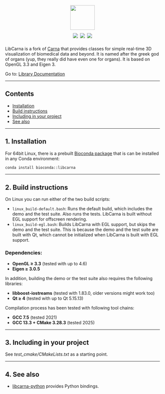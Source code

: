   <div align="center">
    <h1>
      <img src="https://kostrykin.github.io/LibCarna/html/logo.png" style="height: 5rem"><br>
      <a href="https://github.com/kostrykin/LibCarna/actions/workflows/build.yml"><img src="https://github.com/kostrykin/LibCarna/actions/workflows/build.yml/badge.svg" /></a>
      <a href="https://anaconda.org/bioconda/libcarna"><img src="https://img.shields.io/conda/v/bioconda/libcarna.svg?label=Bioconda%20Version" /></a>
      <a href="https://anaconda.org/bioconda/libcarna"><img src="https://img.shields.io/conda/dn/bioconda/libcarna.svg?label=Bioconda%20Downloads" /></a>
    </h1>
  </div>

LibCarna is a fork of [Carna](https://github.com/RWTHmediTEC/Carna) that provides classes for simple real-time 3D visualization of biomedical data and beyond. It is named after the greek god of organs (yup, they really did have even one for organs). It is based on OpenGL 3.3 and Eigen 3.

Go to: [Library Documentation](https://kostrykin.github.io/LibCarna/html)

---
## Contents

* [Installation](#1-installation)
* [Build instructions](#2-build-instructions)
* [Including in your project](#3-including-in-your-project)
* [See also](#4-see-also)

---
## 1. Installation

For 64bit Linux, there is a prebuilt [Bioconda package](https://anaconda.org/bioconda/libcarna) that is can be installed in any Conda environment:

```bash
conda install bioconda::libcarna
```

---
## 2. Build instructions

On Linux you can run either of the two build scripts:
- `linux_build-default.bash`: Runs the default build, which includes the demo and the test suite. Also runs the tests. LibCarna is built without EGL support for offscreen rendering.
- `linux_build-egl.bash`: Builds LibCarna with EGL support, but skips the demo and the test suite. This is because the demo and the test suite are built with Qt, which cannot be initialized when LibCarna is built with EGL support.

### Dependencies:

* **OpenGL ≥ 3.3** (tested with up to 4.6)
* **Eigen ≥ 3.0.5**

In addition, building the demo or the test suite also requires the following libraries:

* **libboost-iostreams** (tested with 1.83.0, older versions might work too)
* **Qt ≥ 4** (tested with up to Qt 5.15.13)

Compilation process has been tested with following tool chains:

* **GCC 7.5** (tested 2021)
* **GCC 13.3 + CMake 3.28.3** (tested 2025)

---
## 3. Including in your project

See *test_cmake/CMakeLists.txt* as a starting point.

---
## 4. See also

* [libcarna-python](https://github.com/kostrykin/libcarna-python) provides Python bindings.
